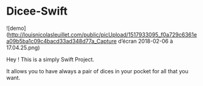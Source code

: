 # Dicee-Swift

![demo](http://louisnicolasleuillet.com/public/picUpload/1517933095_f0a729c6361ea09b5ba1c09c4bacd33ad348d77a_Capture d’écran 2018-02-06 à 17.04.25.png)

Hey ! This is a simply Swift Project.

It allows you to have always a pair of dices in your pocket for all that you want.

